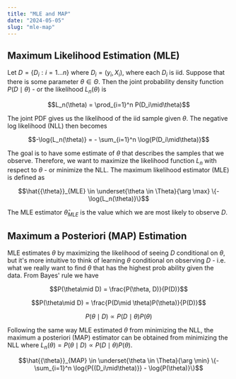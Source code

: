 ```yaml
---
title: "MLE and MAP"
date: "2024-05-05"
slug: "mle-map"
---
```


## Maximum Likelihood Estimation (MLE)

Let $D = \{D_i:i=1\dots n\}$ where $D_i = (y_i, X_i)$, where each $D_i$ is iid. Suppose that there is some parameter $\theta \in \Theta$. Then the joint probability density function $P(D\mid\theta)$ - or the likelihood $L_n(\theta)$ is

$$L_n(\theta) = \prod_{i=1}^n P(D_i\mid\theta)$$

The joint PDF gives us the likelihood of the iid sample given $\theta$. The negative log likelihood (NLL) then becomes

$$-\log{L_n(\theta)} = - \sum_{i=1}^n \log{P(D_i\mid\theta)}$$

The goal is to have some estimate of $\theta$ that describes the samples that we observe. Therefore, we want to maximize the likelihood function $L_n$ with respect to $\theta$ - or minimize the NLL. The maximum likelihood estimator (MLE) is defined as

$$\hat{{\theta}}_{MLE} \in \underset{\theta \in \Theta}{\arg \max} \{-\log{L_n(\theta)}\}$$

The MLE estimator $\hat{{\theta}}_{MLE}$ is the value which we are most likely to observe $D$.

<!-- ### Gaussian MLE

Assume $y_i = \beta^T X_i + U_i$ where $U_i$ follows a standard normal.

$$\mathbb{P}(U_i) = \frac{1}{\sqrt{2\pi}}\exp{\left(-\frac{U_i^2}{2}\right)}$$

$$\log{L_n(\beta)} = \sum_{i=1}^n\log{\left(\frac{1}{\sqrt{2\pi}}\exp{\left(-\frac{U_i^2}{2}\right)}\right)}$$

$$\log{L_n(\beta)} = \sum_{i=1}^n\left[\log{\frac{1}{\sqrt{2\pi}}} + \log{\exp{\left(-\frac{U_i^2}{2}\right)}}\right]$$

$$\log{L_n(\beta)} = \sum_{i=1}^n\left(\log{\frac{1}{\sqrt{2\pi}}} - \frac{U_i^2}{2}\right)$$

$$\log{L_n(\beta)} = \sum_{i=1}^n\left(\log{\frac{1}{\sqrt{2\pi}}} - \frac{(y_i - \beta^T X_i)^2}{2}\right)$$

$$\log{L_n(\beta)} = n\log\left({\frac{1}{\sqrt{2\pi}}}\right) - \frac{1}{2}\sum_{i=1}^n(y_i - \beta^T X_i)^2$$

$n\log{\frac{1}{\sqrt{2\pi}}}$ is just some constant independent of $\beta$. Let us denote this constant as $c$. Then finding MLE is simply solving for the least squares.

$$\log{L_n(\beta)} = c - \frac{1}{2}{||y-X\beta||_2}^2$$

$$-\log{L_n(\beta)} = -c + \frac{1}{2}{||y-X\beta||_2}^2$$

Minimizing for $-\log{L_n(\beta)}$ is the same as maximizing for $\log{L_n(\beta)}$. Note that the joint PDF is conditional on both $X$ and $\beta$ ($\mathbb{P}(y|X,\beta)$). This is called a discriminative supervised learning model. A generative model would optimize $\mathbb{P}(y, X|\beta)$.

### Discriminative Probabilistic Models

- Least Squares. MLE under gaussian likelihood $$\mathbb{P}(y|X,\beta) = \frac{1}{\sqrt{2\pi}}\exp{\left(-\frac{U_i^2}{2}\right)}$$
- Robust Regression. MLE under laplace likelihood $$\mathbb{P}(y|X,\beta) = \frac{1}{2}\exp{\left(-|U_i|\right)}$$
- Logistic Regression. MLE under sigmoid function $$\mathbb{P}(y|X,\beta) = \frac{1}{1+\exp{(-y_i\beta^T X_i)}}$$

### Generative Probabilistic Models

- Naive Bayes
- Linear Discriminant Analysis -->

## Maximum a Posteriori (MAP) Estimation

MLE estimates $\theta$ by maximizing the likelihood of seeing $D$ conditional on $\theta$, but it's more intuitive to think of learning $\theta$ conditional on observing $D$ - i.e. what we really want to find $\theta$ that has the highest prob ability given the data. From Bayes' rule we have

$$P(\theta\mid D) = \frac{P(\theta, D)}{P(D)}$$

$$P(\theta\mid D) = \frac{P(D\mid \theta)P(\theta)}{P(D)}$$

<!-- $$\mathbb{P}(\beta|y) = \frac{\mathbb{P}(y|\beta)\mathbb{P}(\beta)}{\mathbb{P}(y)}$$

$$\mathbb{P}(\beta|y) = \frac{\mathbb{P}(y|\beta)\mathbb{P}(\beta)}{\mathbb{P}(y)}$$ -->

$$P(\theta\mid D) \propto P(D\mid \theta)P(\theta)$$

Following the same way MLE estimated $\theta$ from minimizing the NLL, the maximum a posteriori (MAP) estimator can be obtained from minimizing the NLL where $L_n(\theta) = P(\theta\mid D) \propto P(D\mid \theta)P(\theta)$.

$$\hat{{\theta}}_{MAP} \in \underset{\theta \in \Theta}{\arg \min} \{-\sum_{i=1}^n \log{P{(D_i\mid\theta)}} - \log{P(\theta)}\}$$

<!-- Let $f(y_i,\theta) = \mathbb{P}(y|\beta)\mathbb{P}(\beta)$ -->

<!-- $$\Pi_{i=1}^n \log{f(y_i,\theta)} = \Pi_{i=1}^n \log{\mathbb{P}(y_i|\beta)\mathbb{P}(\beta)}$$

$$\Pi_{i=1}^n \log{f(y_i,\theta)} = \Pi_{i=1}^n \log{\mathbb{P}(y_i|\beta)} + \log{\mathbb{P}(\beta)}$$ -->

<!-- $${\theta}_{MAP} = \mathop{\arg \max}_{\theta \in \Theta} \log{\mathbb{P}(y|\beta)\mathbb{P}(\beta)}$$

$${\theta}_{MAP} = \mathop{\arg \max}_{\theta \in \Theta} \log{\mathbb{P}(y|\beta)} + \log{\mathbb{P}(\beta)}$$

$${\theta}_{MAP} = \mathop{\arg \max}_{\theta \in \Theta} \log{\prod_{i=1}^n\mathbb{P}(y_i|\beta)} + \log{\mathbb{P}(\beta)}$$

$${\theta}_{MAP} = \mathop{\arg \max}_{\theta \in \Theta} \sum_{i=1}^n\log{\mathbb{P}(y_i|\beta)} + \log{\mathbb{P}(\beta)}$$

Interpret $\sum_{i=1}^n\log{\mathbb{P}(y_i|\beta)}$ as the loss and $\log{\mathbb{P}(\beta)}$ as the regularizer. Assume $\beta_i$ is iid and comes from a Gaussian with mean $0$ and variance $\frac{1}{\alpha}$.

$$\mathbb{P}(\beta) = \Pi_{j=1}^k \mathbb{P}(\beta_j)$$

$$\mathbb{P}(\beta) \propto \Pi_{j=1}^k \exp{\left(\frac{-\alpha}{2}\beta_j^2\right)}$$

$$\mathbb{P}(\beta) \propto \exp{\left(\frac{-\alpha}{2}\sum_{j=1}^k\beta_j^2\right)}$$

$$\mathbb{P}(\beta) \propto \exp{\left(\frac{-\alpha}{2}||\beta||_2^2\right)}$$

$$\log{\mathbb{P}(\beta)} = \log{\exp{\left(\frac{-\alpha}{2}||\beta||_2^2\right)}} + c$$

$$\log{\mathbb{P}(\beta)} = \frac{-\alpha}{2}||\beta||_2^2 + c$$

$${\theta}_{MAP} = \mathop{\arg \max}_{\theta \in \Theta} \sum_{i=1}^n\log{\mathbb{P}(y_i|\beta)} - \frac{\alpha}{2}||\beta||_2^2$$

### MAP and Regularization

- Least Squares with L2 Regularization: $$\mathbb{P}(y|X,\beta) = \frac{1}{\sqrt{2\pi}}\exp{\left(-\frac{U_i^2}{2}\right)}$$
$$\mathbb{P}(\beta_j) = \exp{\left(\frac{-\alpha}{2}\beta_j^2\right)}$$
- Robust Regression with L2 Regularization: $$\mathbb{P}(y|X,\beta) = \frac{1}{2}\exp{\left(-|U_i|\right)}$$
$$\mathbb{P}(\beta_j) = \exp{\left(\frac{-\alpha}{2}\beta_j^2\right)}$$

Unlike MLE, the choice of variance changes the MAP solution; as $n \to \infty$ the effect of prior/regularizer goes to zero. -->
